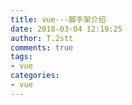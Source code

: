 ```yaml
---
title: vue---脚手架介绍
date: 2018-03-04 12:19:25
author: T.2stt
comments: true
tags:
- vue
categories:
- vue
---
```


